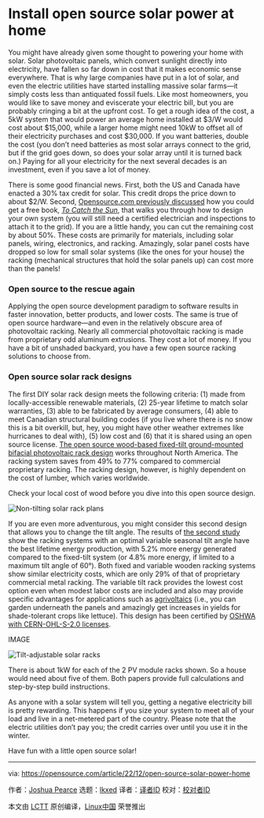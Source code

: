 [#]: subject: "Install open source solar power at home"
[#]: via: "https://opensource.com/article/22/12/open-source-solar-power-home"
[#]: author: "Joshua Pearce https://opensource.com/users/joshuapearce"
[#]: collector: "lkxed"
[#]: translator: " "
[#]: reviewer: " "
[#]: publisher: " "
[#]: url: " "

Install open source solar power at home
======

You might have already given some thought to powering your home with solar. Solar photovoltaic panels, which convert sunlight directly into electricity, have fallen so far down in cost that it makes economic sense everywhere. That is why large companies have put in a lot of solar, and even the electric utilities have started installing massive solar farms—it simply costs less than antiquated fossil fuels. Like most homeowners, you would like to save money and eviscerate your electric bill, but you are probably cringing a bit at the upfront cost. To get a rough idea of the cost, a 5kW system that would power an average home installed at $3/W would cost about $15,000, while a larger home might need 10kW to offset all of their electricity purchases and cost $30,000. If you want batteries, double the cost (you don’t need batteries as most solar arrays connect to the grid, but if the grid goes down, so does your solar array until it is turned back on.) Paying for all your electricity for the next several decades is an investment, even if you save a lot of money.

There is some good financial news. First, both the US and Canada have enacted a 30% tax credit for solar. This credit drops the price down to about $2/W. Second, [Opensource.com previously discussed][1] how you could get a free book, [_To Catch the Sun_][2], that walks you through how to design your own system (you will still need a certified electrician and inspections to attach it to the grid). If you are a little handy, you can cut the remaining cost by about 50%. These costs are primarily for materials, including solar panels, wiring, electronics, and racking. Amazingly, solar panel costs have dropped so low for small solar systems (like the ones for your house) the racking (mechanical structures that hold the solar panels up) can cost more than the panels!

### Open source to the rescue again

Applying the open source development paradigm to software results in faster innovation, better products, and lower costs. The same is true of open source hardware—and even in the relatively obscure area of photovoltaic racking. Nearly all commercial photovoltaic racking is made from proprietary odd aluminum extrusions. They cost a lot of money. If you have a bit of unshaded backyard, you have a few open source racking solutions to choose from.

### Open source solar rack designs

The first DIY solar rack design meets the following criteria: (1) made from locally-accessible renewable materials, (2) 25-year lifetime to match solar warranties, (3) able to be fabricated by average consumers, (4) able to meet Canadian structural building codes (if you live where there is no snow this is a bit overkill, but, hey, you might have other weather extremes like hurricanes to deal with), (5) low cost and (6) that it is shared using an open source license. [The open source wood-based fixed-tilt ground-mounted bifacial photovoltaic rack design][3] works throughout North America. The racking system saves from 49% to 77% compared to commercial proprietary racking. The racking design, however, is highly dependent on the cost of lumber, which varies worldwide.

Check your local cost of wood before you dive into this open source design.

![Non-tilting solar rack plans][4]

If you are even more adventurous, you might consider this second design that allows you to change the tilt angle. The results of [the second study][5] show the racking systems with an optimal variable seasonal tilt angle have the best lifetime energy production, with 5.2% more energy generated compared to the fixed-tilt system (or 4.8% more energy, if limited to a maximum tilt angle of 60°). Both fixed and variable wooden racking systems show similar electricity costs, which are only 29% of that of proprietary commercial metal racking. The variable tilt rack provides the lowest cost option even when modest labor costs are included and also may provide specific advantages for applications such as [agrivoltaics][6] (i.e., you can garden underneath the panels and amazingly get increases in yields for shade-tolerant crops like lettuce). This design has been certified by [OSHWA with CERN-OHL-S-2.0 licenses][7].

IMAGE

![Tilt-adjustable solar racks][8]

There is about 1kW for each of the 2 PV module racks shown. So a house would need about five of them. Both papers provide full calculations and step-by-step build instructions.

As anyone with a solar system will tell you, getting a negative electricity bill is pretty rewarding. This happens if you size your system to meet all of your load and live in a net-metered part of the country. Please note that the electric utilities don’t pay you; the credit carries over until you use it in the winter.

Have fun with a little open source solar!

--------------------------------------------------------------------------------

via: https://opensource.com/article/22/12/open-source-solar-power-home

作者：[Joshua Pearce][a]
选题：[lkxed][b]
译者：[译者ID](https://github.com/译者ID)
校对：[校对者ID](https://github.com/校对者ID)

本文由 [LCTT](https://github.com/LCTT/TranslateProject) 原创编译，[Linux中国](https://linux.cn/) 荣誉推出

[a]: https://opensource.com/users/joshuapearce
[b]: https://github.com/lkxed
[1]: https://opensource.com/article/21/11/open-source-solar-power
[2]: https://tocatchthesun.com/
[3]: https://doi.org/10.3390/designs6030041
[4]: https://opensource.com/sites/default/files/2022-11/nontilt.png
[5]: https://doi.org/10.3390/designs6030054
[6]: https://www.academia.edu/18406368/The_potential_of_agrivoltaic_systems
[7]: https://certification.oshwa.org/ca000013.html
[8]: https://opensource.com/sites/default/files/2022-11/tilt.png
